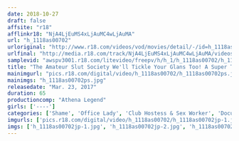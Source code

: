 ```yaml
---
date: 2018-10-27
draft: false
affsite: "r18"
afflinkr18: "NjA4LjEuMS4xLjAuMC4wLjAuMA"
url: "h_1118as00702"
urloriginal: "http://www.r18.com/videos/vod/movies/detail/-/id=h_1118as00702"
urlfinal: "http://media.r18.com/track/NjA4LjEuMS4xLjAuMC4wLjAuMA/videos/vod/movies/detail/-/id=h_1118as00702"
samplevid: "awspv3001.r18.com/litevideo/freepv/h/h_1/h_1118as00702/h_1118as00702_dmb_s.mp4"
title: "The Amateur Slut Society We'll Tickle Your Glans Too! A Super Trio Of Sluts: An Office Lady, An Image Club Lady, And A Life Insurance Sales Lady"
mainimgurl: "pics.r18.com/digital/video/h_1118as00702/h_1118as00702ps.jpg"
mainimgs: "h_1118as00702ps.jpg"
releasedate: "Mar. 23, 2017"
duration: 65
productioncomp: "Athena Legend"
girls: ['----']
categories: ['Shame', 'Office Lady', 'Club Hostess & Sex Worker', 'Documentary', 'Amateur', 'Nymphomaniac']
imgurls: ['pics.r18.com/digital/video/h_1118as00702/h_1118as00702jp-1.jpg', 'pics.r18.com/digital/video/h_1118as00702/h_1118as00702jp-2.jpg', 'pics.r18.com/digital/video/h_1118as00702/h_1118as00702jp-3.jpg', 'pics.r18.com/digital/video/h_1118as00702/h_1118as00702jp-4.jpg', 'pics.r18.com/digital/video/h_1118as00702/h_1118as00702jp-5.jpg', 'pics.r18.com/digital/video/h_1118as00702/h_1118as00702jp-6.jpg', 'pics.r18.com/digital/video/h_1118as00702/h_1118as00702jp-7.jpg', 'pics.r18.com/digital/video/h_1118as00702/h_1118as00702jp-8.jpg', 'pics.r18.com/digital/video/h_1118as00702/h_1118as00702jp-9.jpg', 'pics.r18.com/digital/video/h_1118as00702/h_1118as00702jp-10.jpg', 'pics.r18.com/digital/video/h_1118as00702/h_1118as00702jp-11.jpg', 'pics.r18.com/digital/video/h_1118as00702/h_1118as00702jp-12.jpg', 'pics.r18.com/digital/video/h_1118as00702/h_1118as00702jp-13.jpg', 'pics.r18.com/digital/video/h_1118as00702/h_1118as00702jp-14.jpg', 'pics.r18.com/digital/video/h_1118as00702/h_1118as00702jp-15.jpg', 'pics.r18.com/digital/video/h_1118as00702/h_1118as00702jp-16.jpg', 'pics.r18.com/digital/video/h_1118as00702/h_1118as00702jp-17.jpg', 'pics.r18.com/digital/video/h_1118as00702/h_1118as00702jp-18.jpg', 'pics.r18.com/digital/video/h_1118as00702/h_1118as00702jp-19.jpg', 'pics.r18.com/digital/video/h_1118as00702/h_1118as00702jp-20.jpg']
imgs: ['h_1118as00702jp-1.jpg', 'h_1118as00702jp-2.jpg', 'h_1118as00702jp-3.jpg', 'h_1118as00702jp-4.jpg', 'h_1118as00702jp-5.jpg', 'h_1118as00702jp-6.jpg', 'h_1118as00702jp-7.jpg', 'h_1118as00702jp-8.jpg', 'h_1118as00702jp-9.jpg', 'h_1118as00702jp-10.jpg', 'h_1118as00702jp-11.jpg', 'h_1118as00702jp-12.jpg', 'h_1118as00702jp-13.jpg', 'h_1118as00702jp-14.jpg', 'h_1118as00702jp-15.jpg', 'h_1118as00702jp-16.jpg', 'h_1118as00702jp-17.jpg', 'h_1118as00702jp-18.jpg', 'h_1118as00702jp-19.jpg', 'h_1118as00702jp-20.jpg']
---
```

